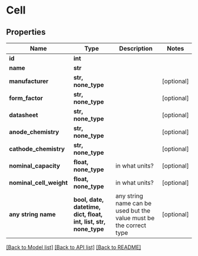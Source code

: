 # Cell


## Properties
Name | Type | Description | Notes
------------ | ------------- | ------------- | -------------
**id** | **int** |  | 
**name** | **str** |  | 
**manufacturer** | **str, none_type** |  | [optional] 
**form_factor** | **str, none_type** |  | [optional] 
**datasheet** | **str, none_type** |  | [optional] 
**anode_chemistry** | **str, none_type** |  | [optional] 
**cathode_chemistry** | **str, none_type** |  | [optional] 
**nominal_capacity** | **float, none_type** | in what units? | [optional] 
**nominal_cell_weight** | **float, none_type** | in what units? | [optional] 
**any string name** | **bool, date, datetime, dict, float, int, list, str, none_type** | any string name can be used but the value must be the correct type | [optional]

[[Back to Model list]](../README.md#documentation-for-models) [[Back to API list]](../README.md#documentation-for-api-endpoints) [[Back to README]](../README.md)


